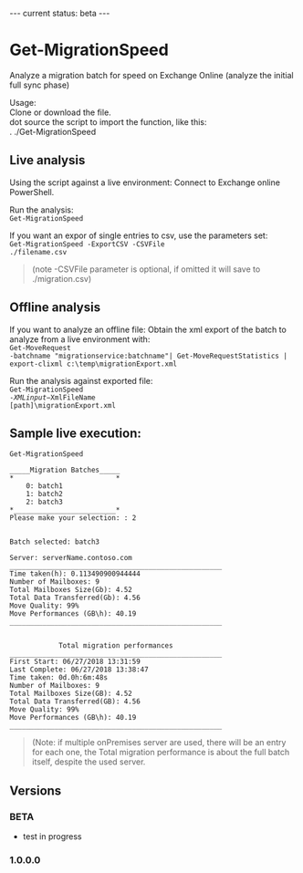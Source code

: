 --- current status: beta --- 
# Get-MigrationSpeed
Analyze a migration batch for speed on Exchange Online (analyze the initial full sync phase)

Usage:<br>
Clone or download the file. <br>
dot source the script to import the function, like this:<br>
. ./Get-MigrationSpeed<br>

## Live analysis
Using the script against a live environment:
Connect to Exchange online PowerShell.

Run the analysis:<br>
<code>Get-MigrationSpeed</code>

If you want an expor of single entries to csv, use the parameters set:<br>
<code>Get-MigrationSpeed -ExportCSV -CSVFile ./filename.csv</code><br>
> (note -CSVFile parameter is optional, if omitted it will save to ./migration.csv)<br>
   
## Offline analysis
If you want to analyze an offline file:
Obtain the xml export of the batch to analyze from a live environment with:<br>
<code>Get-MoveRequest -batchname "migrationservice:batchname"| Get-MoveRequestStatistics | export-clixml c:\temp\migrationExport.xml</code><br>

Run the analysis against exported file:<br>
<code>Get-MigrationSpeed -$XMLinput -$XmlFileName [path]\migrationExport.xml</code><br>


## Sample live execution:
<code>Get-MigrationSpeed</code>

```
_____Migration Batches_____
*                         *
    0: batch1
    1: batch2
    2: batch3
*_________________________*
Please make your selection: : 2


Batch selected: batch3
 
Server: serverName.contoso.com
____________________________________________________
Time taken(h): 0.113490900944444
Number of Mailboxes: 9
Total Mailboxes Size(Gb): 4.52
Total Data Transferred(Gb): 4.56
Move Quality: 99%
Move Performances (GB\h): 40.19
____________________________________________________
 
 
            Total migration performances
____________________________________________________
First Start: 06/27/2018 13:31:59
Last Complete: 06/27/2018 13:38:47
Time taken: 0d.0h:6m:48s
Number of Mailboxes: 9
Total Mailboxes Size(GB): 4.52
Total Data Transferred(GB): 4.56
Move Quality: 99%
Move Performances (GB\h): 40.19
____________________________________________________
```
> (Note: if multiple onPremises server are used, there will be an entry for each one, the Total migration performance is about the full batch itself, despite the used server.

## Versions

### BETA

* test in progress

### 1.0.0.0
